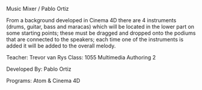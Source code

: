 Music Mixer / Pablo Ortiz

From a background developed in Cinema 4D there are 4 instruments (drums, guitar, bass and maracas) which will be located in the lower part on some starting points; these must be dragged and dropped onto the podiums that are connected to the speakers; each time one of the instruments is added it will be added to the overall melody.

Teacher: Trevor van Rys
Class: 1055 Multimedia Authoring 2

Developed By: Pablo Ortiz

Programs: Atom & Cinema 4D
